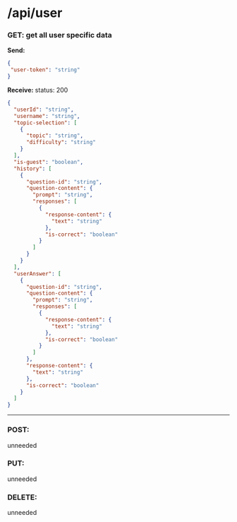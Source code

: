 # **/api/user**
<!-- ! ADD ROUTE DESCRIPTION HERE -->


### GET: get all user specific data

**Send:** 
```JSON
{
 "user-token": "string"
}
```

**Receive:** status: 200
```JSON
{
  "userId": "string",
  "username": "string",
  "topic-selection": [
    {
      "topic": "string",
      "difficulty": "string"
    }
  ],
  "is-guest": "boolean",
  "history": [
    {
      "question-id": "string",
      "question-content": {
        "prompt": "string",
        "responses": [
          {
            "response-content": {
              "text": "string"
            },
            "is-correct": "boolean"
          }
        ]
      }
    }
  ],
  "userAnswer": [
    {
      "question-id": "string",
      "question-content": {
        "prompt": "string",
        "responses": [
          {
            "response-content": {
              "text": "string"
            },
            "is-correct": "boolean"
          }
        ]
      },
      "response-content": {
        "text": "string"
      },
      "is-correct": "boolean"
    }
  ]
}
```
---

### POST:
unneeded


### PUT:
unneeded

### DELETE:
unneeded
